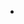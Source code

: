 <!DOCTYPE html>
<html>
<head>
  <title>Haley's Github</title>
</head>
  
  <body>
  <ul>
    <li><a href="battleship.html"></li>
  </ul>
  </body>
